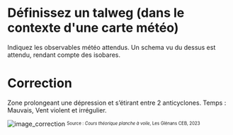 ﻿# Définissez un talweg (dans le contexte d'une carte météo)
  Indiquez les observables météo attendus.
  Un schema vu du dessus est attendu, rendant compte des isobares.

# Correction
Zone prolongeant une dépression et s’étirant entre 2 anticyclones.
Temps : Mauvais, Vent violent et irrégulier. 

![image_correction](./images/talweg.png)
<sup><sub>Source : *Cours théorique planche à voile*, Les Glénans CEB, 2023 </sub></sup>